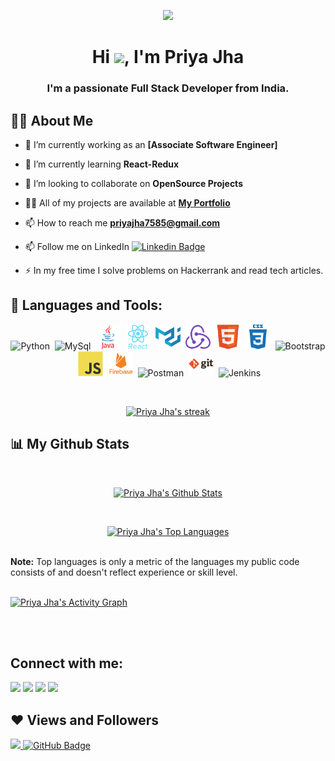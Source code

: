 <p align="center"><img width="40%" height="auto" src="https://media.istockphoto.com/vectors/woman-with-laptop-sitting-in-nature-and-leaves-concept-illustration-vector-id1139913278?k=20&m=1139913278&s=170667a&w=0&h=uUWuSfPL_zf-Nc16yzFsSDVp5igLwbUXrzu-OyfBx1M="/></p>

<h1 align="center">Hi <img src="https://raw.githubusercontent.com/MartinHeinz/MartinHeinz/master/wave.gif" width="30px">, I'm Priya Jha</h1>
<h3 align="center">I'm a passionate Full Stack Developer from India.</h3>


## 🙋‍♂️ About Me

- 🔭 I’m currently working as an **[Associate Software Engineer]**

- 🌱 I’m currently learning **React-Redux**

- 👯 I’m looking to collaborate on **OpenSource Projects**

- 👨‍💻 All of my projects are available at **[My Portfolio](https://priya-jha-portfolio.netlify.app/)**

- 📫 How to reach me **priyajha7585@gmail.com**

- 📫 Follow me on LinkedIn [![Linkedin Badge](https://img.shields.io/badge/-priyajha-blue?style=flat&logo=Linkedin&logoColor=white)](https://www.linkedin.com/in/priyajha7585)

- ⚡ In my free time I solve problems on Hackerrank and read tech articles.

## 🚀 Languages and Tools:

<p align="center">
<img src="https://img.icons8.com/color/48/000000/python.png" title="Python" alt="Python" width="40" height="40"/>&nbsp;
    <img src="https://img.icons8.com/fluent/50/000000/mysql-logo.png" title="MySql" alt="MySql" width="40" height="40"/>&nbsp;
<img src="https://github.com/devicons/devicon/blob/master/icons/java/java-original-wordmark.svg" title="Java" alt="Java" width="40" height="40"/>&nbsp;
<img src="https://github.com/devicons/devicon/blob/master/icons/react/react-original-wordmark.svg" title="React" alt="React" width="40" height="40"/>&nbsp;
<img src="https://github.com/devicons/devicon/blob/master/icons/materialui/materialui-original.svg" title="Material UI" alt="Material UI" width="40" height="40"/>&nbsp;
<img src="https://github.com/devicons/devicon/blob/master/icons/redux/redux-original.svg" title="Redux" alt="Redux " width="40" height="40"/>&nbsp;
<img src="https://github.com/devicons/devicon/blob/master/icons/html5/html5-original.svg" title="HTML5" alt="HTML" width="40" height="40"/>&nbsp;
<img src="https://github.com/devicons/devicon/blob/master/icons/css3/css3-plain-wordmark.svg"  title="CSS3" alt="CSS" width="40" height="40"/>&nbsp;
<img src="https://img.icons8.com/color/48/000000/bootstrap.png" alt="Bootstrap" width="40" height="40"/>&nbsp;
<img src="https://github.com/devicons/devicon/blob/master/icons/javascript/javascript-original.svg" title="JavaScript" alt="JavaScript" width="40" height="40"/>&nbsp;
<img src="https://github.com/devicons/devicon/blob/master/icons/firebase/firebase-plain-wordmark.svg" title="Firebase" alt="Firebase" width="40" height="40"/>&nbsp;
<img src="https://www.vectorlogo.zone/logos/getpostman/getpostman-icon.svg" title="Postman"  alt="Postman" width="40" height="40"/>&nbsp;
<img src="https://github.com/devicons/devicon/blob/master/icons/git/git-original-wordmark.svg" title="Git" alt="Git" width="40" height="40"/>&nbsp;
<img src="https://www.vectorlogo.zone/logos/jenkins/jenkins-icon.svg" title="Jenkins" alt="Jenkins" width="40" height="40"/>&nbsp;
</p>

<!-- [![React Badge](https://img.shields.io/badge/-React-61DBFB?style=for-the-badge&labelColor=black&logo=react&logoColor=61DBFB)](#)  [![Javascript Badge](https://img.shields.io/badge/-Javascript-F0DB4F?style=for-the-badge&labelColor=black&logo=javascript&logoColor=F0DB4F)](#) [![Typescript Badge](https://img.shields.io/badge/-Typescript-007acc?style=for-the-badge&labelColor=black&logo=typescript&logoColor=007acc)](#) [![Nodejs Badge](https://img.shields.io/badge/-Nodejs-3C873A?style=for-the-badge&labelColor=black&logo=node.js&logoColor=3C873A)](#) [![GraphQL Badge](https://img.shields.io/badge/-GraphQl-e535ab?style=for-the-badge&labelColor=black&logo=node.js&logoColor=e535ab)](#) -->
<br/>

<p align="center">
    <a href="https://github.com/Priyajha017/github-readme-streak-stats">
        <img title="🔥 Get streak stats for your profile at git.io/streak-stats" alt="Priya Jha's streak" src="https://github-readme-streak-stats.herokuapp.com/?user=Priyajha017&theme=blux&hide_border=true"/>
    </a>
</p>

## 📊 My Github Stats

  <br/>
    <p align="center"><a href="https://github.com/Priyajha017/github-readme-stats"><img alt="Priya Jha's Github Stats" src="https://github-readme-stats.vercel.app/api?username=Priyajha017&show_icons=true&count_private=true&theme=react&hide_border=true" /></a></p><br/>
  <p align="center"><a href="https://github.com/Priyajha017/github-readme-stats"><img alt="Priya Jha's Top Languages" src="https://github-readme-stats.vercel.app/api/top-langs/?username=Priyajha017&langs_count=8&count_private=true&layout=compact&theme=react&hide_border=true" width="50%" /></a></p>
  <br/>
  <b>Note:</b> Top languages is only a metric of the languages my public code consists of and doesn't reflect experience or skill level.


<br/>
<br/>

<a href="https://github.com/Priyajha017/github-readme-activity-graph"><img alt="Priya Jha's Activity Graph" src="https://activity-graph.herokuapp.com/graph?username=Priyajha017&bg_color=0D1117&color=5BCDEC&line=5BCDEC&point=FFFFFF&hide_border=true" /></a>

<br/>
<br/>

## Connect with me:
<p align="left">

<a href = "https://www.linkedin.com/in/priyajha7585/"><img src="https://img.icons8.com/fluent/48/000000/linkedin.png"/></a>
<a href = "#"><img src="https://img.icons8.com/fluent/48/000000/twitter.png"/></a>
<a href = "#"><img src="https://img.icons8.com/fluent/48/000000/instagram-new.png"/></a>
<a href = "#"><img src="https://img.icons8.com/color/48/000000/youtube-play.png"/></a>

</p>

## ❤ Views and Followers
<a href="https://github.com/Meghna-DAS/github-profile-views-counter">
    <img src="https://komarev.com/ghpvc/?username=Priyajha017">
</a>
<a href="https://github.com/Priyajha017?tab=followers"><img src="https://img.shields.io/github/followers/Priyajha017?label=Followers&style=social" alt="GitHub Badge"></a>
